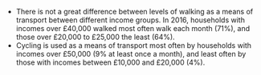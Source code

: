 * There is not a great difference between levels of walking as a means of transport between different income groups. In 2016, households with incomes over £40,000 walked most often walk each month (71%), and those over £20,000 to £25,000 the least (64%). 
* Cycling is used as a means of transport most often by households with incomes over £50,000 (9% at least once a month), and least often by those with incomes between £10,000 and £20,000 (4%).
